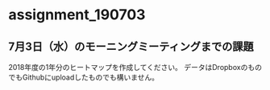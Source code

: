 # assignment_190703
## 7月3日（水）のモーニングミーティングまでの課題
2018年度の1年分のヒートマップを作成してください。
データはDropboxのものでもGithubにuploadしたものでも構いません。
